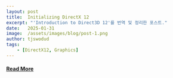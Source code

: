```yaml
---
layout: post
title:  Initializing DirectX 12
excerpt: "'Introduction to Direct3D 12'를 번역 및 정리한 포스트."
date:   2025-01-31
image:  /assets/images/blog/post-1.png
author: tjswodud
tags:
    - [DirectX12, Graphics]
---
```


<h4><a href="https://velog.io/@tjswodud/DirectX12-Initializing-DirectX-12" target="_blank">Read More</a></h4>